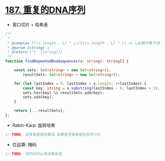 
# [187. 重复的DNA序列](https://leetcode-cn.com/problems/repeated-dna-sequences/)

- 窗口切片 + 哈希表

```ts
/**
 *
 * @complex T((s.length - L) * L)/S((s.length - L) * L) => L此题中等于10 
 * @param {string} s
 * @return {*}  {string[]}
 */
function findRepeatedDnaSequences(s: string): string[] {

    const sets: Set<string> = new Set<string>(),
        resultSets: Set<string> = new Set<string>();

    for (let lastIndex = 9; lastIndex < s.length; ++lastIndex) {
        const key: string = s.substring(lastIndex - 9, lastIndex + 1);
        sets.has(key) && resultSets.add(key);
        sets.add(key);
    }

    return [...resultSets];
};
```

- Rabin-Karp: 旋转哈希

```ts
// TODO: 非常有意思的算法,如果有空我希望优先学习它
```

- 位运算: 掩码

```ts
// TODO: 有时间可以考虑再实现
```

